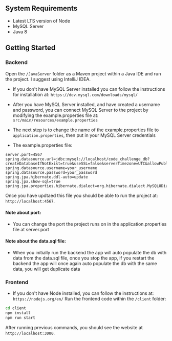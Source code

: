 
## System Requirements
- Latest LTS version of Node
- MySQL Server
- Java 8

## Getting Started


### Backend

Open the `/JavaServer` folder as a Maven project within a Java IDE and run the project. I suggest using IntelliJ IDEA.
* If you don't have MySQL Server installed you can follow the instructions for installation at: `https://dev.mysql.com/downloads/mysql/`

* After you have MySQL Server installed, and have created a username and password, you can connect MySQL Server to the project by modifying the example.properties file at: `src/main/resources/example.properties`
* The next step is to change the name of the example.properties file to `application.properties`, then put in your MySQL Server credentials
* The example.properties file: 
```
server.port=4567
spring.datasource.url=jdbc:mysql://localhost/code_challenge_db?createDatabaseIfNotExist=true&useSSL=false&serverTimezone=UTC&allowPublicKeyRetrieval=true
spring.datasource.username=your_username
spring.datasource.password=your_password
spring.jpa.hibernate.ddl-auto=update
spring.jpa.show-sql=true
spring.jpa.properties.hibernate.dialect=org.hibernate.dialect.MySQL8Dialect
```
Once you have updtaed this file you should be able to run the project at: `http://localhost:4567`.
#### Note about port: 
* You can change the port the project runs on in the application.properties file at server.port
#### Note about the data.sql file:
* When you initially run the backend the app will auto populate the db with data from the data.sql file, once you stop the app, if you restart the backend the app will once again auto populate the db with the same data, you will get duplicate data



### Frontend
* If you don't have Node installed, you can follow the instructions at: `https://nodejs.org/en/`
Run the frontend code within the `/client` folder:

```bash
cd client
npm install
npm run start
```

After running previous commands, you should see the website at `http://localhost:3000`.




